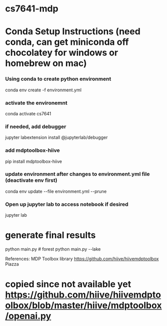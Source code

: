 # cs7641-mdp

# Conda Setup Instructions (need conda, can get miniconda off chocolatey for windows or homebrew on mac)
### Using conda to create python environment
conda env create -f environment.yml

### activate the environemnt
conda activate cs7641

### if needed, add debugger
jupyter labextension install @jupyterlab/debugger

### add mdptoolbox-hiive
pip install mdptoolbox-hiive

### update environment after changes to environment.yml file (deactivate env first)
conda env update --file environment.yml --prune

### Open up jupyter lab to access notebook if desired
jupyter lab

# generate final results
python main.py # forest
python main.py --lake

References:
MDP Toolbox library 
https://github.com/hiive/hiivemdptoolbox
Piazza

# copied since not available yet https://github.com/hiive/hiivemdptoolbox/blob/master/hiive/mdptoolbox/openai.py
